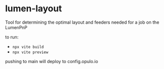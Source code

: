 # lumen-layout
Tool for determining the optimal layout and feeders needed for a job on the LumenPnP

to run:
- `npx vite build`
- `npx vite preview`

pushing to main will deploy to config.opulo.io